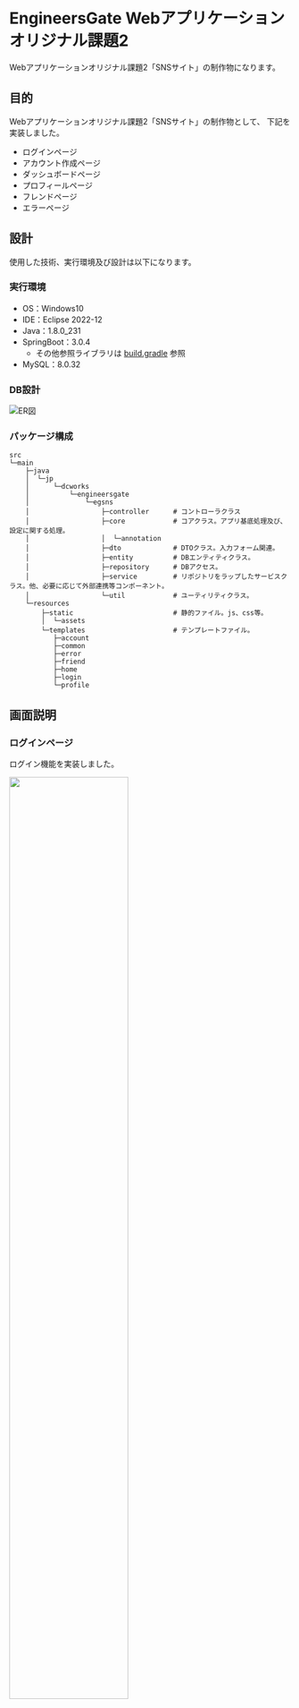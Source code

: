 # EngineersGate Webアプリケーションオリジナル課題2

Webアプリケーションオリジナル課題2「SNSサイト」の制作物になります。


## 目的

Webアプリケーションオリジナル課題2「SNSサイト」の制作物として、
下記を実装しました。

- ログインページ
- アカウント作成ページ
- ダッシュボードページ
- プロフィールページ
- フレンドページ
- エラーページ


## 設計

使用した技術、実行環境及び設計は以下になります。

### 実行環境

- OS：Windows10
- IDE：Eclipse 2022-12
- Java：1.8.0_231
- SpringBoot：3.0.4
    - その他参照ライブラリは [build.gradle](https://github.com/hide-mouri/engineers_gate_springboot/blob/main/build.gradle) 参照
- MySQL：8.0.32

### DB設計

![ER図](docs/erd/eg_sns_erd.png)

### パッケージ構成

```
src
└─main
    ├─java
    │  └─jp
    │      └─dcworks
    │          └─engineersgate
    │              └─egsns
    │                  ├─controller      # コントローラクラス
    │                  ├─core            # コアクラス。アプリ基底処理及び、設定に関する処理。
    │                  │  └─annotation
    │                  ├─dto             # DTOクラス。入力フォーム関連。
    │                  ├─entity          # DBエンティティクラス。
    │                  ├─repository      # DBアクセス。
    │                  ├─service         # リポジトリをラップしたサービスクラス。他、必要に応じて外部連携等コンポーネント。
    │                  └─util            # ユーティリティクラス。
    └─resources
        ├─static                         # 静的ファイル。js、css等。
        │  └─assets
        └─templates                      # テンプレートファイル。
           ├─account
           ├─common
           ├─error
           ├─friend
           ├─home
           ├─login
           └─profile
```


## 画面説明

### ログインページ

ログイン機能を実装しました。

<img src="docs/screenshot/login/index_001.jpg" width="65%">

- 「ログインID」「パスワード」を入力し、ログインします。
- 「ログインID」「パスワード」は必須入力です。

<img src="docs/screenshot/login/index_002.jpg" width="65%">

- 「ログインID」「パスワード」を入力しなかった場合、jsでバリデーションを行いエラーとします。

<img src="docs/screenshot/login/index_003.jpg" width="65%">

- ユーザーが存在しない場合は、サーバサイドでバリデーションを行いエラーとします。

------------------------

### アカウント作成ページ

アカウント作成機能を実装しました。

<img src="docs/screenshot/account/index_001.jpg" width="65%">

- 「お名前」「メールアドレス」「ログインID」「パスワード」を入力し、アカウント作成します。
- 「お名前」「メールアドレス」「ログインID」「パスワード」は必須入力です。

<img src="docs/screenshot/account/index_002.jpg" width="65%">

- 「お名前」「メールアドレス」「ログインID」「パスワード」を入力しなかった場合、jsでバリデーションを行いエラーとします。

<img src="docs/screenshot/account/index_003.jpg" width="65%">

- すでに登録済みのアカウントを登録すると、サーバサイドでバリデーションを行いエラーとします。

<img src="docs/screenshot/account/complete_001.jpg" width="65%">

- アカウントの登録が完了すると、アカウント作成完了ページへ遷移します。


------------------------

### ダッシュボードページ

ダッシュボード機能を実装しました。

<img src="docs/screenshot/home/index_001.jpg" width="65%">

- データ0件の表示になります。

<img src="docs/screenshot/home/index_002.jpg" width="65%">

- ブログが投稿されている時の表示になります。
- SNSを利用しているユーザーの投稿が閲覧できます。

<img src="docs/screenshot/home/index_003.jpg" width="65%">

- 「タイトル」「本文」は必須入力です。
- 未入力の場合、サーバサイドでバリデーションを行いエラーとします。

<img src="docs/screenshot/home/index_004.jpg" width="65%">

- 「コメント」は必須入力です。
- 未入力の場合、サーバサイドでバリデーションを行いエラーとします。


------------------------

### プロフィールページ

プロフィールページ機能を実装しました。

<img src="docs/screenshot/profile/index_001.jpg" width="65%">

- データ0件の表示になります。

<img src="docs/screenshot/profile/index_002_1.jpg" width="40%">　<img src="docs/screenshot/profile/index_002_2.jpg" width="40%">

- ブログが投稿されている時の表示になります。
- 個別のユーザーの投稿が閲覧できます。

<img src="docs/screenshot/profile/index_003_1.jpg" width="40%">　<img src="docs/screenshot/profile/index_003_2.jpg" width="40%">

- 自身のプロフィールを編集できます。
    - 「名前」「メールアドレス」は必須入力です。
    - 未入力の場合、サーバサイドでバリデーションを行いエラーとします。
- 自身のパスワードを編集できます。
    - 「パスワード」は必須入力です。
    - 未入力の場合、サーバサイドでバリデーションを行いエラーとします。


------------------------

### フレンドページ

フレンドページ機能を実装しました。

<img src="docs/screenshot/friend/index_001.jpg" width="65%">

- データ0件の表示になります。

<img src="docs/screenshot/friend/index_002.jpg" width="65%">

- フレンドが登録されている時の表示になります。
- フレンド申請、解除が出来ます。

